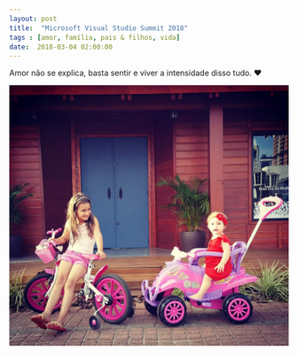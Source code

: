 ```yaml
---
layout: post
title:  "Microsoft Visual Studio Summit 2018"
tags : [amor, família, pais & filhos, vida]
date:  2018-03-04 02:00:00
---
```


Amor não se explica, basta sentir e viver a intensidade disso tudo. ❤

![amor filhas](/assets/images/posts/2018/04/FB_IMG_1746931894859.jpg)